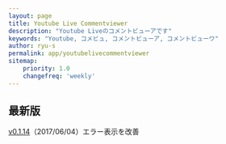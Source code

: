 ```yaml
---
layout: page
title: Youtube Live Commentviewer
description: "Youtube Liveのコメントビューアです"
keywords: "Youtube, コメビュ, コメントビューア, コメントビューワ"
author: ryu-s
permalink: app/youtubelivecommentviewer
sitemap:
    priority: 1.0
    changefreq: 'weekly'	
---
```


## 最新版
[v0.1.14](http://int-main.ddo.jp/app/YoutubeLiveCommentViewer_v0.1.14.zip)（2017/06/04）エラー表示を改善  
